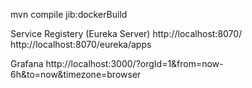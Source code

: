 mvn compile jib:dockerBuild


Service Registery (Eureka Server) 
http://localhost:8070/
http://localhost:8070/eureka/apps

Grafana 
http://localhost:3000/?orgId=1&from=now-6h&to=now&timezone=browser